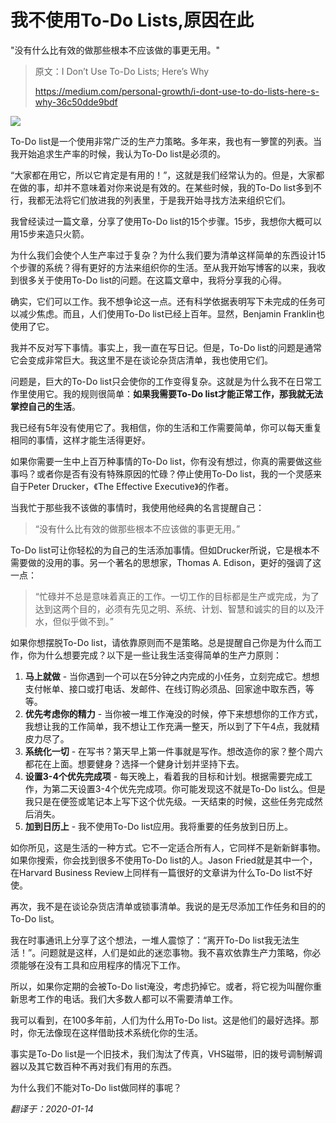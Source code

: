 # 我不使用To-Do Lists,原因在此

"没有什么比有效的做那些根本不应该做的事更无用。"

> 原文：I Don’t Use To-Do Lists; Here’s Why 
>
> https://medium.com/personal-growth/i-dont-use-to-do-lists-here-s-why-36c50dde9bdf

![](https://www.colorgamer.com/usr/uploads/2020/01/1114795804.jpg)

To-Do list是一个使用非常广泛的生产力策略。多年来，我也有一箩筐的列表。当我开始追求生产率的时候，我认为To-Do list是必须的。

“大家都在用它，所以它肯定是有用的！”，这就是我们经常认为的。但是，大家都在做的事，却并不意味着对你来说是有效的。在某些时候，我的To-Do list多到不行，我都无法将它们放进我的列表里，于是我开始寻找方法来组织它们。

我曾经读过一篇文章，分享了使用To-Do list的15个步骤。15步，我想你大概可以用15步来造只火箭。

为什么我们会使个人生产率过于复杂？为什么我们要为清单这样简单的东西设计15个步骤的系统？得有更好的方法来组织你的生活。至从我开始写博客的以来，我收到很多关于使用To-Do list的问题。在这篇文章中，我将分享我的心得。

确实，它们可以工作。我不想争论这一点。还有科学依据表明写下未完成的任务可以减少焦虑。而且，人们使用To-Do list已经上百年。显然，Benjamin Franklin也使用了它。

我并不反对写下事情。事实上，我一直在写日记。但是，To-Do list的问题是通常它会变成非常巨大。我这里不是在谈论杂货店清单，我也使用它们。

问题是，巨大的To-Do list只会使你的工作变得复杂。这就是为什么我不在日常工作里使用它。我的规则很简单：**如果我需要To-Do list才能正常工作，那我就无法掌控自己的生活**。

我已经有5年没有使用它了。我相信，你的生活和工作需要简单，你可以每天重复相同的事情，这样才能生活得更好。

如果你需要一生中上百万种事情的To-Do list，你有没有想过，你真的需要做这些事吗？或者你是否有没有特殊原因的忙碌？停止使用To-Do list，我的一个灵感来自于Peter Drucker，《The Effective Executive》的作者。

当我忙于那些我不该做的事情时，我使用他经典的名言提醒自己：

> “没有什么比有效的做那些根本不应该做的事更无用。”

To-Do list可让你轻松的为自己的生活添加事情。但如Drucker所说，它是根本不需要做的没用的事。另一个著名的思想家，Thomas A. Edison，更好的强调了这一点：

> “忙碌并不总是意味着真正的工作。一切工作的目标都是生产或完成，为了达到这两个目的，必须有先见之明、系统、计划、智慧和诚实的目的以及汗水，但似乎做不到。”

如果你想摆脱To-Do list，请依靠原则而不是策略。总是提醒自己你是为什么而工作，你为什么想要完成？以下是一些让我生活变得简单的生产力原则：

1. **马上就做** - 当你遇到一个可以在5分钟之内完成的小任务，立刻完成它。想想支付帐单、接口或打电话、发邮件、在线订购必须品、回家途中取东西，等等。
2. **优先考虑你的精力** - 当你被一堆工作淹没的时候，停下来想想你的工作方式，我想让我的工作简单，我不想让工作充满一整天，所以到了下午4点，我就精皮力尽了。
3. **系统化一切** - 在写书？第天早上第一件事就是写作。想改造你的家？整个周六都花在上面。想要健身？选择一个健身计划并坚持下去。
4. **设置3-4个优先完成项** - 每天晚上，看着我的目标和计划。根据需要完成工作，为第二天设置3-4个优先完成项。你可能发现这不就是To-Do list么。但是我只是在便签或笔记本上写下这个优先级。一天结束的时候，这些任务完成然后消失。
5. **加到日历上** - 我不使用To-Do list应用。我将重要的任务放到日历上。

如你所见，这是生活的一种方式。它不一定适合所有人，它同样不是新新鲜事物。如果你搜索，你会找到很多不使用To-Do list的人。Jason Fried就是其中一个，在Harvard Business Review上同样有一篇很好的文章讲为什么To-Do list不好使。

再次，我不是在谈论杂货店清单或锁事清单。我说的是无尽添加工作任务和目的的To-Do list。

我在时事通讯上分享了这个想法，一堆人震惊了：“离开To-Do list我无法生活！”。问题就是这样，人们是如此的迷恋事物。我不喜欢依靠生产力策略，你必须能够在没有工具和应用程序的情况下工作。

所以，如果你定期的会被To-Do list淹没，考虑扔掉它。或者，将它视为叫醒你重新思考工作的电话。我们大多数人都可以不需要清单工作。

我可以看到，在100多年前，人们为什么用To-Do list。这是他们的最好选择。那时，你无法像现在这样借助技术系统化你的生活。

事实是To-Do list是一个旧技术，我们淘汰了传真，VHS磁带，旧的拨号调制解调器以及其它数百种不再对我们有用的东西。

为什么我们不能对To-Do list做同样的事呢？



*翻译于：2020-01-14*
